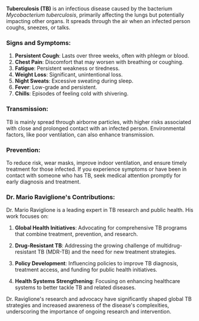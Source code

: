 **Tuberculosis (TB)** is an infectious disease caused by the bacterium *Mycobacterium tuberculosis*, primarily affecting the lungs but potentially impacting other organs. It spreads through the air when an infected person coughs, sneezes, or talks.

### Signs and Symptoms:
1. **Persistent Cough**: Lasts over three weeks, often with phlegm or blood.
2. **Chest Pain**: Discomfort that may worsen with breathing or coughing.
3. **Fatigue**: Persistent weakness or tiredness.
4. **Weight Loss**: Significant, unintentional loss.
5. **Night Sweats**: Excessive sweating during sleep.
6. **Fever**: Low-grade and persistent.
7. **Chills**: Episodes of feeling cold with shivering.

### Transmission:
TB is mainly spread through airborne particles, with higher risks associated with close and prolonged contact with an infected person. Environmental factors, like poor ventilation, can also enhance transmission.

### Prevention:
To reduce risk, wear masks, improve indoor ventilation, and ensure timely treatment for those infected. If you experience symptoms or have been in contact with someone who has TB, seek medical attention promptly for early diagnosis and treatment.

### Dr. Mario Raviglione's Contributions:
Dr. Mario Raviglione is a leading expert in TB research and public health. His work focuses on:

1. **Global Health Initiatives**: Advocating for comprehensive TB programs that combine treatment, prevention, and research.
   
2. **Drug-Resistant TB**: Addressing the growing challenge of multidrug-resistant TB (MDR-TB) and the need for new treatment strategies.

3. **Policy Development**: Influencing policies to improve TB diagnosis, treatment access, and funding for public health initiatives.

4. **Health Systems Strengthening**: Focusing on enhancing healthcare systems to better tackle TB and related diseases.

Dr. Raviglione's research and advocacy have significantly shaped global TB strategies and increased awareness of the disease's complexities, underscoring the importance of ongoing research and intervention.